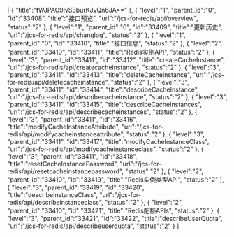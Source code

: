 [
	{
		"title":"tWJPAO9lvS3burKJvQn6JA=="
	},
	{
		"level":"1",
		"parent_id":"0",
		"id":"33408",
		"title":"接口预览",
		"url":"/jcs-for-redis/api/overview",
		"status":"2"
	},
	{
		"level":"1",
		"parent_id":"0",
		"id":"33409",
		"title":"更新历史",
		"url":"/jcs-for-redis/api/changlog",
		"status":"2"
	},
	{
		"level":"1",
		"parent_id":"0",
		"id":"33410",
		"title":"接口信息",
		"status":"2"
	},
	{
		"level":"2",
		"parent_id":"33410",
		"id":"33411",
		"title":"Redis实例API",
		"status":"2"
	},
	{
		"level":"3",
		"parent_id":"33411",
		"id":"33412",
		"title":"createCacheInstance",
		"url":"/jcs-for-redis/api/createcacheinstance",
		"status":"2"
	},
	{
		"level":"3",
		"parent_id":"33411",
		"id":"33413",
		"title":"deleteCacheInstance",
		"url":"/jcs-for-redis/api/deletecacheinstance",
		"status":"2"
	},
	{
		"level":"3",
		"parent_id":"33411",
		"id":"33414",
		"title":"describeCacheInstance",
		"url":"/jcs-for-redis/api/describecacheinstance",
		"status":"2"
	},
	{
		"level":"3",
		"parent_id":"33411",
		"id":"33415",
		"title":"describeCacheInstances",
		"url":"/jcs-for-redis/api/describecacheinstances",
		"status":"2"
	},
	{
		"level":"3",
		"parent_id":"33411",
		"id":"33416",
		"title":"modifyCacheInstanceAttribute",
		"url":"/jcs-for-redis/api/modifycacheinstanceattribute",
		"status":"2"
	},
	{
		"level":"3",
		"parent_id":"33411",
		"id":"33417",
		"title":"modifyCacheInstanceClass",
		"url":"/jcs-for-redis/api/modifycacheinstanceclass",
		"status":"2"
	},
	{
		"level":"3",
		"parent_id":"33411",
		"id":"33418",
		"title":"resetCacheInstancePassword",
		"url":"/jcs-for-redis/api/resetcacheinstancepassword",
		"status":"2"
	},
	{
		"level":"2",
		"parent_id":"33410",
		"id":"33419",
		"title":"Redis实例类型API",
		"status":"2"
	},
	{
		"level":"3",
		"parent_id":"33419",
		"id":"33420",
		"title":"describeInstanceClass",
		"url":"/jcs-for-redis/api/describeinstanceclass",
		"status":"2"
	},
	{
		"level":"2",
		"parent_id":"33410",
		"id":"33421",
		"title":"Redis配额APIs",
		"status":"2"
	},
	{
		"level":"3",
		"parent_id":"33421",
		"id":"33422",
		"title":"describeUserQuota",
		"url":"/jcs-for-redis/api/describeuserquota",
		"status":"2"
	}
]